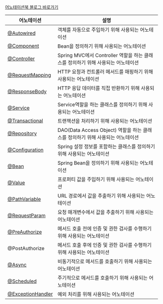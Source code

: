 
[어노테이션북 블로그 바로가기](https://positiv-log.tistory.com/75)

|어노테이션	|설명|
|-------|------|
|[@Autowired](https://positiv-log.tistory.com/76)	|객체를 자동으로 주입하기 위해 사용되는 어노테이션|
|[@Component](https://positiv-log.tistory.com/77)	|Bean을 정의하기 위해 사용되는 어노테이션|
|[@Controller](https://positiv-log.tistory.com/78)|	Spring MVC에서 Controller 역할을 하는 클래스를 정의하기 위해 사용되는 어노테이션|
|[@RequestMapping](https://positiv-log.tistory.com/74)	|HTTP 요청과 컨트롤러 메서드를 매핑하기 위해 사용되는 어노테이션|
|[@ResponseBody](https://positiv-log.tistory.com/81)	|HTTP 응답 데이터를 직접 반환하기 위해 사용되는 어노테이션|
|[@Service](https://positiv-log.tistory.com/79)|	Service역할을 하는 클래스를 정의하기 위해 사용되는 어노테이션|
|[@Transactional](https://positiv-log.tistory.com/80)|	트랜잭션을 처리하기 위해 사용되는 어노테이션|
|[@Repository](https://positiv-log.tistory.com/82)	|DAO(Data Access Object) 역할을 하는 클래스를 정의하기 위해 사용되는 어노테이션|
|[@Configuration](https://positiv-log.tistory.com/83)	|Spring 설정 정보를 포함하는 클래스를 정의하기 위해 사용되는 어노테이션|
|[@Bean](https://positiv-log.tistory.com/84)	|Spring Bean을 정의하기 위해 사용되는 어노테이션|
|[@Value](https://positiv-log.tistory.com/85)	|프로퍼티 값을 주입하기 위해 사용되는 어노테이션|
|[@PathVariable](https://positiv-log.tistory.com/69)|	URL 경로에서 값을 추출하기 위해 사용되는 어노테이션|
|[@RequestParam](https://positiv-log.tistory.com/86)	|요청 매개변수에서 값을 추출하기 위해 사용되는 어노테이션|
|[@PreAuthorize](https://positiv-log.tistory.com/70)|	메서드 호출 전에 인증 및 권한 검사를 수행하기 위해 사용되는 어노테이션|
|@PostAuthorize	|메서드 호출 후에 인증 및 권한 검사를 수행하기 위해 사용되는 어노테이션|
|[@Async](https://positiv-log.tistory.com/87)	|비동기적으로 메서드를 호출하기 위해 사용되는 어노테이션|
|[@Scheduled](https://positiv-log.tistory.com/88)|주기적으로 메서드를 호출하기 위해 사용되는 어노테이션|
|[@ExceptionHandler](https://positiv-log.tistory.com/89)|	예외 처리를 위해 사용되는 어노테이션|

